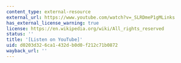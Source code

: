 ```yaml
---
content_type: external-resource
external_url: https://www.youtube.com/watch?v=_SLRDmeP1gMLinks
has_external_license_warning: true
license: https://en.wikipedia.org/wiki/All_rights_reserved
status: ''
title: '[Listen on YouTube]'
uid: d0203d32-6ca1-432d-b0d0-f212c71b0872
wayback_url: ''
---
```

